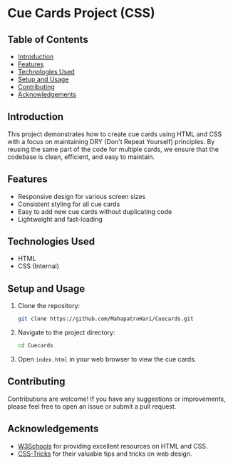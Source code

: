 # Cue Cards Project (CSS)

## Table of Contents

- [Introduction](#introduction)
- [Features](#features)
- [Technologies Used](#technologies-used)
- [Setup and Usage](#setup-and-usage)
- [Contributing](#contributing)
- [Acknowledgements](#acknowledgements)

## Introduction

This project demonstrates how to create cue cards using HTML and CSS with a focus on maintaining DRY (Don't Repeat Yourself) principles. By reusing the same part of the code for multiple cards, we ensure that the codebase is clean, efficient, and easy to maintain.

## Features

- Responsive design for various screen sizes
- Consistent styling for all cue cards
- Easy to add new cue cards without duplicating code
- Lightweight and fast-loading

## Technologies Used

- HTML
- CSS (Internal)

## Setup and Usage

1. Clone the repository:
   ```bash
   git clone https://github.com/MahapatroHari/Cuecards.git
   ```
2. Navigate to the project directory:
   ```bash
   cd Cuecards
   ```
3. Open `index.html` in your web browser to view the cue cards.

## Contributing

Contributions are welcome! If you have any suggestions or improvements, please feel free to open an issue or submit a pull request.

## Acknowledgements

- [W3Schools](https://www.w3schools.com/) for providing excellent resources on HTML and CSS.
- [CSS-Tricks](https://css-tricks.com/) for their valuable tips and tricks on web design.
